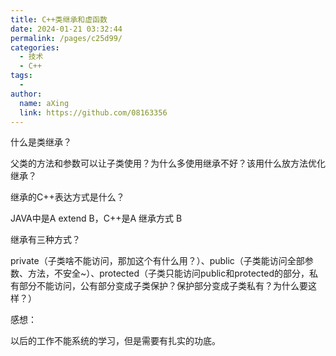 ```yaml
---
title: C++类继承和虚函数
date: 2024-01-21 03:32:44
permalink: /pages/c25d99/
categories:
  - 技术
  - C++
tags:
  - 
author: 
  name: aXing
  link: https://github.com/08163356
---
```

什么是类继承？

父类的方法和参数可以让子类使用？为什么多使用继承不好？该用什么放方法优化继承？

继承的C++表达方式是什么？

JAVA中是A extend B，C++是A 继承方式 B

继承有三种方式？

private（子类啥不能访问，那加这个有什么用？）、public（子类能访问全部参数、方法，不安全~）、protected（子类只能访问public和protected的部分，私有部分不能访问，公有部分变成子类保护？保护部分变成子类私有？为什么要这样？）



感想：

以后的工作不能系统的学习，但是需要有扎实的功底。<!-- more -->

